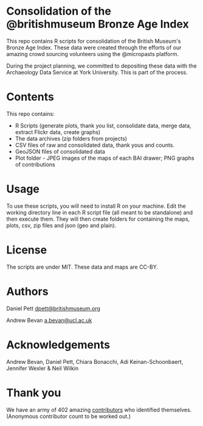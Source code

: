 # Consolidation of the @britishmuseum Bronze Age Index

This repo contains R scripts for consolidation of the British Museum's Bronze Age Index. 
These data were created through the efforts of our amazing crowd sourcing volunteers using the 
@micropasts platform. 

During the project planning, we committed to depositing these data with the Archaeology Data Service
at York University. This is part of the process.

# Contents

This repo contains:
 
* R Scripts (generate plots, thank you list, consolidate data, merge data, extract Flickr data, create graphs)
* The data archives (zip folders from projects)
* CSV files of raw and consolidated data, thank yous and counts. 
* GeoJSON files of consolidated data
* Plot folder - JPEG images of the maps of each BAI drawer; PNG graphs of contributions

# Usage

To use these scripts, you will need to install R on your machine. Edit the working directory line in 
each R script file (all meant to be standalone) and then execute them. They will then create folders for 
containing the maps, plots, csv, zip files and json (geo and plain). 

# License

The scripts are under MIT. These data and maps are CC-BY.

# Authors

Daniel Pett <dpett@britishmuseum.org>

Andrew Bevan <a.bevan@ucl.ac.uk>

# Acknowledgements

Andrew Bevan, Daniel Pett, Chiara Bonacchi, Adi Keinan-Schoonbaert, Jennifer Wexler & Neil Wilkin

# Thank you

We have an army of 402 amazing [contributors](thankyou.md) who identified themselves. (Anonymous contributor 
count to be worked out.)
